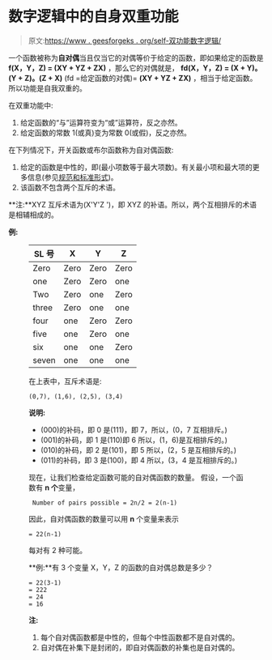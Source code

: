 # 数字逻辑中的自身双重功能

> 原文:[https://www . geesforgeks . org/self-双功能数字逻辑/](https://www.geeksforgeeks.org/self-dual-functions-in-digital-logic/)

一个函数被称为**自对偶**当且仅当它的对偶等价于给定的函数，即如果给定的函数是 **f(X，Y，Z) = (XY + YZ + ZX)** ，那么它的对偶就是， **fd(X，Y，Z) = (X + Y)。(Y + Z)。(Z + X)** (fd =给定函数的对偶)= **(XY + YZ + ZX)** ，相当于给定函数。所以功能是自我双重的。

在双重功能中:

1.  给定函数的“与”运算符变为“或”运算符，反之亦然。
2.  给定函数的常数 1(或真)变为常数 0(或假)，反之亦然。

在下列情况下，开关函数或布尔函数称为自对偶函数:

1.  给定的函数是中性的，即(最小项数等于最大项数)。有关最小项和最大项的更多信息(参见[规范和标准形式](https://www.geeksforgeeks.org/digital-logic-canonical-standard-form/))。
2.  该函数不包含两个互斥的术语。

**注:**XYZ 互斥术语为(X'Y'Z ')，即 XYZ 的补语。所以，两个互相排斥的术语是相辅相成的。

**例:**

<figure class="table">

| SL 号 | X | Y | Z |
| --- | --- | --- | --- |
| Zero | Zero | Zero | Zero |
| one | Zero | Zero | one |
| Two | Zero | one | Zero |
| three | Zero | one | one |
| four | one | Zero | Zero |
| five | one | Zero | one |
| six | one | one | Zero |
| seven | one | one | one |

在上表中，互斥术语是:

```
(0,7), (1,6), (2,5), (3,4) 
```

**说明:**

*   (000)的补码，即 0 是(111)，即 7，所以，(0，7 互相排斥。)
*   (001)的补码，即 1 是(110)即 6 所以，(1，6)是互相排斥的。)
*   (010)的补码，即 2 是(101)，即 5 所以，(2，5 是互相排斥的。)
*   (011)的补码，即 3 是(100)，即 4 所以，(3，4 是互相排斥的。)

现在，让我们检查给定函数可能的自对偶函数的数量。
假设，一个函数有 **n 个**变量，

```
 Number of pairs possible = 2n/2 = 2(n-1)
```

因此，自对偶函数的数量可以用 **n** 个变量来表示

```
= 22(n-1) 
```

每对有 2 种可能。

**例:**有 3 个变量 X，Y，Z 的函数的自对偶总数是多少？

```
= 22(3-1) 
= 222
= 24
= 16 
```

**注:**

1.  每个自对偶函数都是中性的，但每个中性函数都不是自对偶的。
2.  自对偶在补集下是封闭的，即自对偶函数的补集也是自对偶的。

</figure>